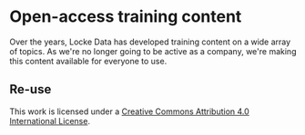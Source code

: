 # Open-access training content
Over the years, Locke Data has developed training content on a wide array of topics. As we're no longer going to be active as a company, we're making this content available for everyone to use.

## Re-use
This work is licensed under a [Creative Commons Attribution 4.0 International License](https://creativecommons.org/licenses/by/4.0/).
